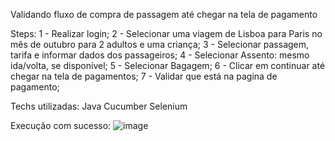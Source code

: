 Validando fluxo de compra de passagem até chegar na tela de pagamento

Steps:
1 - Realizar login;
2 - Selecionar uma viagem de Lisboa para Paris no mês de outubro para 2 adultos e uma criança;
3 - Selecionar passagem, tarifa e informar dados dos passageiros;
4 - Selecionar Assento: mesmo ida/volta, se disponível;
5 - Selecionar Bagagem;
6 - Clicar em continuar até chegar na tela de pagamentos;
7 - Validar que está na pagina de pagamento;

Techs utilizadas:
Java
Cucumber
Selenium

Execução com sucesso:
![image](https://github.com/user-attachments/assets/1b12a029-468a-4f0c-85b9-97ecac67d54b)
